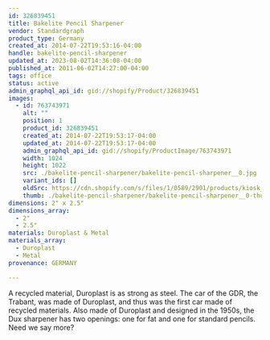 ```yaml
---
id: 326839451
title: Bakelite Pencil Sharpener
vendor: Standardgraph
product_type: Germany
created_at: 2014-07-22T19:53:16-04:00
handle: bakelite-pencil-sharpener
updated_at: 2023-08-02T14:36:08-04:00
published_at: 2011-06-02T14:27:00-04:00
tags: office
status: active
admin_graphql_api_id: gid://shopify/Product/326839451
images:
  - id: 763743971
    alt: ""
    position: 1
    product_id: 326839451
    created_at: 2014-07-22T19:53:17-04:00
    updated_at: 2014-07-22T19:53:17-04:00
    admin_graphql_api_id: gid://shopify/ProductImage/763743971
    width: 1024
    height: 1022
    src: ./bakelite-pencil-sharpener/bakelite-pencil-sharpener__0.jpg
    variant_ids: []
    oldSrc: https://cdn.shopify.com/s/files/1/0589/2901/products/kiosk_pencilsharpner.tif_1.jpeg?v=1406073197
    thumb: ./bakelite-pencil-sharpener/bakelite-pencil-sharpener__0-thumb.jpg
dimensions: 2" x 2.5"
dimensions_array:
  - 2"
  - 2.5"
materials: Duroplast & Metal
materials_array:
  - Duroplast
  - Metal
provenance: GERMANY

---
```


A recycled material, Duroplast is as strong as steel. The car of the GDR, the Trabant, was made of Duroplast, and thus was the first car made of recycled materials. Also made of Duroplast and designed in the 1950s, the Dux sharpener has two openings: one for fat and one for standard pencils. Need we say more?